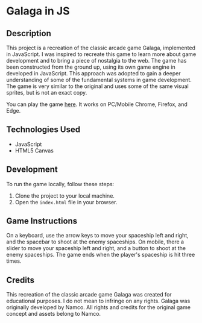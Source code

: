 # Galaga in JS


## Description
This project is a recreation of the classic arcade game Galaga, implemented in JavaScript. I was inspired to recreate this game to learn more about game development and to bring a piece of nostalgia to the web. The game has been constructed from the ground up, using its own game engine in developed in JavaScript. This approach was adopted to gain a deeper understanding of some of the fundamental systems in game development. The game is very similar to the original and uses some of the same visual sprites, but is not an exact copy. 

You can play the game [here](https://jwilliams219.github.io/galaga/). It works on PC/Mobile Chrome, Firefox, and Edge.

## Technologies Used
- JavaScript
- HTML5 Canvas

## Development
To run the game locally, follow these steps:

1. Clone the project to your local machine.
2. Open the `index.html` file in your browser.

## Game Instructions
On a keyboard, use the arrow keys to move your spaceship left and right, and the spacebar to shoot at the enemy spaceships. On mobile, there a slider to move your spaceship left and right, and a button to shoot at the enemy spaceships. The game ends when the player's spaceship is hit three times.

## Credits
This recreation of the classic arcade game Galaga was created for educational purposes. I do not mean to infringe on any rights. Galaga was originally developed by Namco. All rights and credits for the original game concept and assets belong to Namco.
